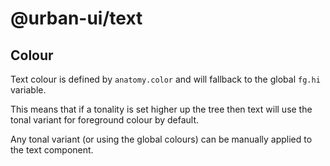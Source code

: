 # @urban-ui/text

## Colour

Text colour is defined by `anatomy.color` and will fallback to the global `fg.hi` variable.

This means that if a tonality is set higher up the tree then text will use the tonal variant for foreground colour by default.

Any tonal variant (or using the global colours) can be manually applied to the text component.
